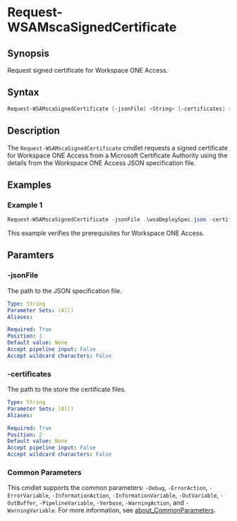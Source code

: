 # Request-WSAMscaSignedCertificate

## Synopsis

Request signed certificate for Workspace ONE Access.

## Syntax

```powershell
Request-WSAMscaSignedCertificate [-jsonFile] <String> [-certificates] <String> [<CommonParameters>]
```

## Description

The `Request-WSAMscaSignedCertificate` cmdlet requests a signed certificate for Workspace ONE Access from a Microsoft Certificate Authority using the details from the Workspace ONE Access JSON specification file.

## Examples

### Example 1

```powershell
Request-WSAMscaSignedCertificate -jsonFile .\wsaDeploySpec.json -certificates .\certificates\
```

This example verifies the prerequisites for Workspace ONE Access.

## Paramters

### -jsonFile

The path to the JSON specification file.

```yaml
Type: String
Parameter Sets: (All)
Aliases:

Required: True
Position: 1
Default value: None
Accept pipeline input: False
Accept wildcard characters: False
```

### -certificates

The path to the store the certificate files.

```yaml
Type: String
Parameter Sets: (All)
Aliases:

Required: True
Position: 2
Default value: None
Accept pipeline input: False
Accept wildcard characters: False
```

### Common Parameters

This cmdlet supports the common parameters: `-Debug`, `-ErrorAction`, `-ErrorVariable`, `-InformationAction`, `-InformationVariable`, `-OutVariable`, `-OutBuffer`, `-PipelineVariable`, `-Verbose`, `-WarningAction`, and `-WarningVariable`. For more information, see [about_CommonParameters](http://go.microsoft.com/fwlink/?LinkID=113216).
